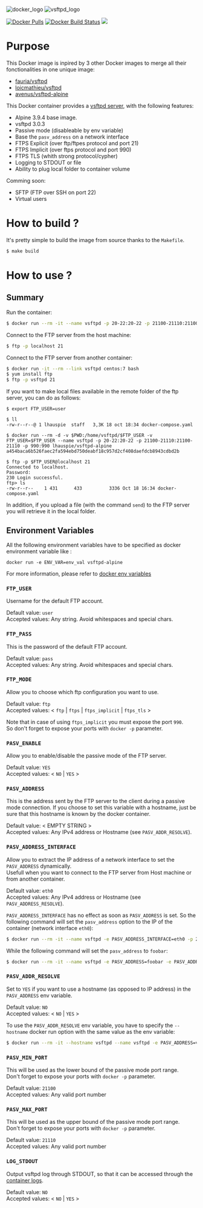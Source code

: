 
![docker_logo](https://raw.githubusercontent.com/lhauspie/docker-vsftpd-alpine/master/images/docker.png)
![vsftpd_logo](https://raw.githubusercontent.com/lhauspie/docker-vsftpd-alpine/master/images/vsftpd.jpeg)

[![Docker Pulls](https://img.shields.io/docker/pulls/lhauspie/vsftpd-alpine.svg?type=plastic&logo=docker)](https://hub.docker.com/r/lhauspie/vsftpd-alpine/)
[![Docker Build Status](https://img.shields.io/docker/build/lhauspie/vsftpd-alpine.svg?type=plastic&logo=docker)](https://hub.docker.com/r/lhauspie/vsftpd-alpine/builds/)
[![](https://images.microbadger.com/badges/image/lhauspie/vsftpd-alpine.svg)](https://microbadger.com/images/lhauspie/vsftpd-alpine "lhauspie/vsftpd-alpine")

# Purpose

This Docker image is inpired by 3 other Docker images to merge all their fonctionalities in one unique image:
- [fauria/vsftpd](https://hub.docker.com/r/fauria/vsftpd)
- [loicmathieu/vsftpd](https://hub.docker.com/r/loicmathieu/vsftpd)
- [avenus/vsftpd-alpine](https://hub.docker.com/r/avenus/vsftpd-alpine)

This Docker container provides a [vsftpd server](https://doc.ubuntu-fr.org/vsftpd), with the following features:
- Alpine 3.9.4 base image.
- vsftpd 3.0.3
- Passive mode (disableable by env variable)
- Base the `pasv_address` on a network interface
- FTPS Explicit (over ftp/ftpes protocol and port 21)
- FTPS Implicit (over ftps protocol and port 990)
- FTPS TLS (whith strong protocol/cypher)
- Logging to STDOUT or file
- Ability to plug local folder to container volume

Comming soon:
- SFTP (FTP over SSH on port 22)
- Virtual users


# How to build ?

It's pretty simple to build the image from source thanks to the `Makefile`.

```bash
$ make build
```


# How to use ?

## Summary

Run the container:
```bash
$ docker run --rm -it --name vsftpd -p 20-22:20-22 -p 21100-21110:21100-21110 -p 990:990 lhauspie/vsftpd-alpine
```

Connect to the FTP server from the host machine:
```bash
$ ftp -p localhost 21
```

Connect to the FTP server from another container:
```bash
$ docker run -it --rm --link vsftpd centos:7 bash
$ yum install ftp
$ ftp -p vsftpd 21
```

If you want to make local files available in the remote folder of the ftp server, you can do as follows:
```
$ export FTP_USER=user

$ ll
-rw-r--r--@ 1 lhauspie  staff   3,3K 18 oct 18:34 docker-compose.yaml

$ docker run --rm -d -v $PWD:/home/vsftpd/$FTP_USER -v FTP_USER=$FTP_USER --name vsftpd -p 20-22:20-22 -p 21100-21110:21100-21110 -p 990:990 lhauspie/vsftpd-alpine
a454baca6b526faec2fa594ebd750deabf18c957d2cf408daefdcb8943cdbd2b

$ ftp -p $FTP_USER@localhost 21
Connected to localhost.
Password: 
230 Login successful.
ftp> ls
-rw-r--r--    1 431      433          3336 Oct 18 16:34 docker-compose.yaml
```

In addition, if you upload a file (with the command `send`) to the FTP server you will retrieve it in the local folder.

## Environment Variables

All the following environment variables have to be specified as docker environment variable like :
```
docker run -e ENV_VAR=env_val vsftpd-alpine
```
For more information, please refer to [docker env variables](https://docs.docker.com/engine/reference/run/#env-environment-variables)

### `FTP_USER`
Username for the default FTP account.

Default value: `user`  
Accepted values: Any string. Avoid whitespaces and special chars.


### `FTP_PASS`
This is the password of the default FTP account.

Default value: `pass`  
Accepted values: Any string. Avoid whitespaces and special chars.


### `FTP_MODE`
Allow you to choose which ftp configuration you want to use.

Default value: `ftp`  
Accepted values: < `ftp` | `ftps` | `ftps_implicit` | `ftps_tls` >

Note that in case of using `ftps_implicit` you must expose the port `990`.  
So don't forget to expose your ports with `docker -p` parameter.


### `PASV_ENABLE`
Allow you to enable/disable the passive mode of the FTP server.

Default value: `YES`  
Accepted values: < `NO` | `YES` >


### `PASV_ADDRESS`
This is the address sent by the FTP server to the client during a passive mode connection. If you choose to set this variable with a hostname, just be sure that this hostname is known by the docker container.

Default value: < EMPTY STRING >  
Accepted values: Any IPv4 address or Hostname (see `PASV_ADDR_RESOLVE`).


### `PASV_ADDRESS_INTERFACE`
Allow you to extract the IP address of a network interface to set the `PASV_ADDRESS` dynamically.  
Usefull when you want to connect to the FTP server from Host machine or from another container.

Default value: `eth0`  
Accepted values: Any IPv4 address or Hostname (see `PASV_ADDRESS_RESOLVE`).

`PASV_ADDRESS_INTERFACE` has no effect as soon as `PASV_ADDRESS` is set.
So the following command will set the `pasv_address` option to the IP of the container (network interface `eth0`):
```bash
$ docker run --rm -it --name vsftpd -e PASV_ADDRESS_INTERFACE=eth0 -p 21:21 -p 21100-21110:21100-21110 lhauspie/vsftpd-alpine
```
While the following command will set the `pasv_address` to `foobar`:
```bash
$ docker run --rm -it --name vsftpd -e PASV_ADDRESS=foobar -e PASV_ADDRESS_INTERFACE=eth0 -p 21:21 -p 21100-21110:21100-21110 lhauspie/vsftpd-alpine
```


### `PASV_ADDR_RESOLVE`
Set to `YES` if you want to use a hostname (as opposed to IP address) in the `PASV_ADDRESS` env variable.

Default value: `NO`  
Accepted values: < `NO` | `YES` >

To use the `PASV_ADDR_RESOLVE` env variable, you have to specify the `--hostname` docker run option with the same value as the env variable:
```bash
$ docker run --rm -it --hostname vsftpd --name vsftpd -e PASV_ADDRESS=vsftpd -e PASV_ADDR_RESOLVE=YES -p 21:21 -p 21100-21110:21100-21110 lhauspie/vsftpd-alpine
```


### `PASV_MIN_PORT`
This will be used as the lower bound of the passive mode port range.  
Don't forget to expose your ports with `docker -p` parameter.

Default value: `21100`  
Accepted values: Any valid port number


### `PASV_MAX_PORT`
This will be used as the upper bound of the passive mode port range.  
Don't forget to expose your ports with `docker -p` parameter.

Default value: `21110`  
Accepted values: Any valid port number


### `LOG_STDOUT`
Output vsftpd log through STDOUT, so that it can be accessed through the [container logs](https://docs.docker.com/reference/commandline/logs/).

Default value: `NO`  
Accepted values: < `NO` | `YES` >
